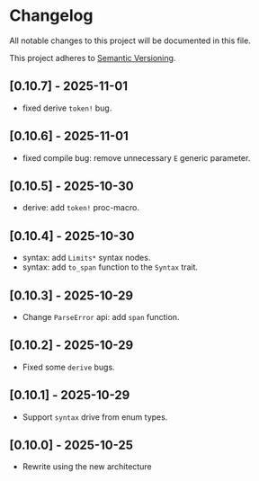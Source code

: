 # Changelog

All notable changes to this project will be documented in this file.

This project adheres to [Semantic Versioning](https://semver.org).

<!--
Note: In this file, do not use the hard wrap in the middle of a sentence for
compatibility with GitHub comment style markdown rendering.
-->

## [0.10.7] - 2025-11-01

- fixed derive `token!` bug.

## [0.10.6] - 2025-11-01

- fixed compile bug: remove unnecessary `E` generic parameter.

## [0.10.5] - 2025-10-30

- derive: add `token!` proc-macro.

## [0.10.4] - 2025-10-30

- syntax: add `Limits*` syntax nodes.
- syntax: add `to_span` function to the `Syntax` trait.

## [0.10.3] - 2025-10-29

- Change `ParseError` api: add `span` function.

## [0.10.2] - 2025-10-29

- Fixed some `derive` bugs.

## [0.10.1] - 2025-10-29

- Support `syntax` drive from enum types.

## [0.10.0] - 2025-10-25

- Rewrite using the new architecture
